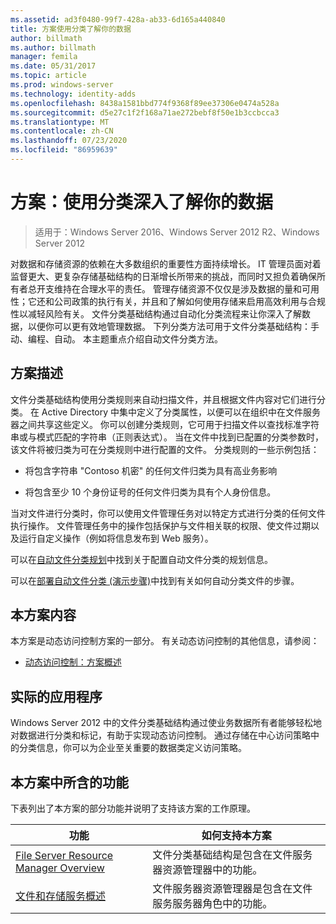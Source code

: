 ```yaml
---
ms.assetid: ad3f0480-99f7-428a-ab33-6d165a440840
title: 方案使用分类了解你的数据
author: billmath
ms.author: billmath
manager: femila
ms.date: 05/31/2017
ms.topic: article
ms.prod: windows-server
ms.technology: identity-adds
ms.openlocfilehash: 8438a1581bbd774f9368f89ee37306e0474a528a
ms.sourcegitcommit: d5e27c1f2f168a71ae272bebf8f50e1b3ccbcca3
ms.translationtype: MT
ms.contentlocale: zh-CN
ms.lasthandoff: 07/23/2020
ms.locfileid: "86959639"
---
```

# <a name="scenario-get-insight-into-your-data-by-using-classification"></a>方案：使用分类深入了解你的数据

>适用于：Windows Server 2016、Windows Server 2012 R2、Windows Server 2012

对数据和存储资源的依赖在大多数组织的重要性方面持续增长。 IT 管理员面对着监督更大、更复杂存储基础结构的日渐增长所带来的挑战，而同时又担负着确保所有者总开支维持在合理水平的责任。 管理存储资源不仅仅是涉及数据的量和可用性；它还和公司政策的执行有关，并且和了解如何使用存储来启用高效利用与合规性以减轻风险有关。 文件分类基础结构通过自动化分类流程来让你深入了解数据，以便你可以更有效地管理数据。 下列分类方法可用于文件分类基础结构：手动、编程、自动。 本主题重点介绍自动文件分类方法。  
  
## <a name="scenario-description"></a><a name="BKMK_OVER"></a>方案描述  
文件分类基础结构使用分类规则来自动扫描文件，并且根据文件内容对它们进行分类。 在 Active Directory 中集中定义了分类属性，以便可以在组织中在文件服务器之间共享这些定义。 你可以创建分类规则，它可用于扫描文件以查找标准字符串或与模式匹配的字符串（正则表达式）。 当在文件中找到已配置的分类参数时，该文件将被归类为可在分类规则中进行配置的文件。 分类规则的一些示例包括：  
  
-   将包含字符串 "Contoso 机密" 的任何文件归类为具有高业务影响  
  
-   将包含至少 10 个身份证号的任何文件归类为具有个人身份信息。  
  
当对文件进行分类时，你可以使用文件管理任务对以特定方式进行分类的任何文件执行操作。 文件管理任务中的操作包括保护与文件相关联的权限、使文件过期以及运行自定义操作（例如将信息发布到 Web 服务）。  
  
可以在[自动文件分类规划](assetId:///e3c3bb4b-3034-42b7-b391-8ef5f5851955)中找到关于配置自动文件分类的规划信息。  
  
可以在[部署自动文件分类 &#40;演示步骤&#41;](Deploy-Automatic-File-Classification--Demonstration-Steps-.md)中找到有关如何自动分类文件的步骤。  
  
## <a name="in-this-scenario"></a>本方案内容  
本方案是动态访问控制方案的一部分。 有关动态访问控制的其他信息，请参阅：  
  
-   [动态访问控制：方案概述](Dynamic-Access-Control--Scenario-Overview.md)  
  
## <a name="practical-applications"></a><a name="BKMK_APP"></a>实际的应用程序  
Windows Server 2012 中的文件分类基础结构通过使业务数据所有者能够轻松地对数据进行分类和标记，有助于实现动态访问控制。 通过存储在中心访问策略中的分类信息，你可以为企业至关重要的数据类定义访问策略。  
  
## <a name="features-included-in-this-scenario"></a><a name="BKMK_NEW"></a>本方案中所含的功能  
下表列出了本方案的部分功能并说明了支持该方案的工作原理。  
  
|功能|如何支持本方案|  
|-----------|---------------------------------|  
|[File Server Resource Manager Overview](/previous-versions/windows/it-pro/windows-server-2012-R2-and-2012/hh831701(v=ws.11))|文件分类基础结构是包含在文件服务器资源管理器中的功能。|  
|[文件和存储服务概述](/previous-versions/windows/it-pro/windows-server-2012-R2-and-2012/hh831487(v=ws.11))|文件服务器资源管理器是包含在文件服务服务器角色中的功能。|  
  
